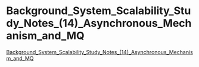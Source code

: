 # Background_System_Scalability_Study_Notes_(14)_Asynchronous_Mechanism_and_MQ
[Background_System_Scalability_Study_Notes_(14)_Asynchronous_Mechanism_and_MQ](https://aiwithcloud.com/2022/09/14/background_system_scalability_study_notes_14_asynchronous_mechanism_and_mq/)
